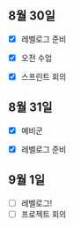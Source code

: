 ## 8월 30일
- [x] 레벨로그 준비
- [x] 오전 수업
- [x] 스프린트 회의



## 8월 31일
- [x] 예비군
- [x] 레벨로그 준비



## 9월 1일

- [ ] 레벨로그!
- [ ] 프로젝트 회의
